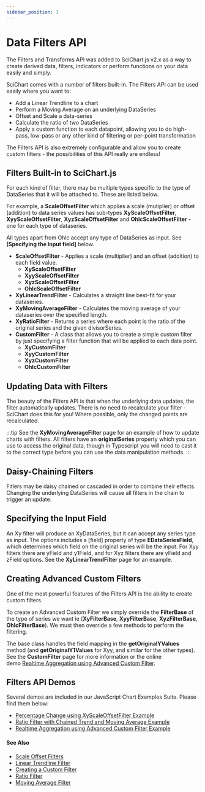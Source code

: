```yaml
---
sidebar_position: 1
---
```


# Data Filters API

The Filters and Transforms API was added to SciChart.js v2.x as a way to create derived data, filters, indicators or perform functions on your data easily and simply.

SciChart comes with a number of filters built-in. The Filters API can be used easily where you want to:

*   Add a Linear Trendline to a chart
*   Perform a Moving Average on an underlying DataSeries
*   Offset and Scale a data-series
*   Calculate the ratio of two DataSeries
*   Apply a custom function to each datapoint, allowing you to do high-pass, low-pass or any other kind of filtering or per-point transformation

The Filters API is also extremely configurable and allow you to create custom filters - the possibilities of this API really are endless!

<ChartFromSciChartDemo src="https://demo.scichart.com/iframe/trend-ma-ratio" title="Trendline, Moving Average and Ratio Filters example" description="" />



Filters Built-in to SciChart.js
-------------------------------

For each kind of filter, there may be multiple types specific to the type of DataSeries that it will be attached to. These are listed below.

For example, a **ScaleOffsetFilter** which applies a scale (mutiplier) or offset (addition) to data series values has sub-types **XyScaleOffsetFilter**, **XyyScaleOffsetFilter**, **XyzScaleOffsetFilter** and **OhlcScaleOffsetFilter** - one for each type of dataseries.

All types apart from Ohlc accept any type of DataSeries as input. See **\[Specifying the Input field\]** below.

*   **ScaleOffsetFilter** - Applies a scale (multiplier) and an offset (addition) to each field value.
    *   **XyScaleOffsetFilter**
    *   **XyyScaleOffsetFilter**
    *   **XyzScaleOffsetFilter**
    *   **OhlcScaleOffsetFilter**
*   **XyLinearTrendFilter** - Calculates a straight line best-fit for your dataseries.
*   **XyMovingAverageFilter** - Calculates the moving average of your dataseries over the specified length.
*   **XyRatioFilter** - Returns a series where each point is the ratio of the original series and the given divisorSeries.
*   **CustomFilter** - A class that allows you to create a simple custom filter by just specifying a filter function that will be applied to each data point.
    *   **XyCustomFilter**
    *   **XyyCustomFilter**
    *   **XyzCustomFilter**
    *   **OhlcCustomFilter**

Updating Data with Filters
--------------------------

The beauty of the Filters API is that when the underlying data updates, the filter automatically updates. There is no need to recalculate your filter - SciChart does this for you! Where possible, only the changed points are recalculated.

:::tip
See the **XyMovingAverageFilter** page for an example of how to update charts with filters. All filters have an **originalSeries** property which you can use to access the original data, though in Typescript you will need to cast it to the correct type before you can use the data manipulation methods.
:::

Daisy-Chaining Filters
----------------------

Fitlers may be daisy chained or cascaded in order to combine their effects. Changing the underlying DataSeries will cause all filters in the chain to trigger an update.

Specifying the Input Field
--------------------------

An Xy filter will produce an XyDataSeries, but it can accept any series type as input. The options includes a \[field\] property of type **EDataSeriesField**, which determines which field on the original series will be the input. For Xyy filters there are yField and y1Field, and for Xyz filters there are yField and zField options. See the **XyLinearTrendFilter** page for an example.

Creating Advanced Custom Filters
--------------------------------

One of the most powerful features of the Filters API is the ability to create custom filters.

To create an Advanced Custom Filter we simply override the **FilterBase** of the type of series we want ie (**XyFilterBase**, **XyyFilterBase**, **XyzFilterBase**, **OhlcFilterBase**). We must then override a few methods to perform the filtering.

The base class handles the field mapping in the **getOriginalYValues** method (and **getOriginalY1Values** for Xyy, and similar for the other types). See the **CustomFilter** page for more information or the online demo [Realtime Aggregation using Advanced Custom Filter](http://demo.scichart.com/javascript-custom-filters).

Filters API Demos
-----------------

Several demos are included in our JavaScript Chart Examples Suite. Please find them below:

*   [Percentage Change using XyScaleOffsetFilter Example](http://demo.scichart.com/javascript-percentage-change)
*   [Ratio Filter with Chained Trend and Moving Average Example](http://demo.scichart.com/javascript-trend-ma-ratio)
*   [Realtime Aggregation using Advanced Custom Filter Example](http://demo.scichart.com/javascript-custom-filters)

#### See Also

* [Scale Offset Filters](/2d-charts/chart-types/data-filters-api/scale-offset-filters)
* [Linear Trendline Filter](/2d-charts/chart-types/data-filters-api/linear-trendline-filter)
* [Creating a Custom Filter](/2d-charts/chart-types/data-filters-api/custom-filter)
* [Ratio Filter](/2d-charts/chart-types/data-filters-api/ratio-filter)
* [Moving Average Filter](/2d-charts/chart-types/data-filters-api/moving-average-filter)
